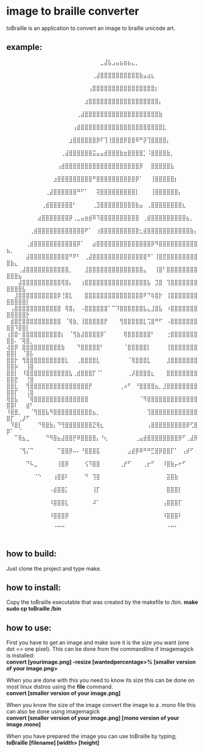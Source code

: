 # image to braille converter
toBraille is an application to convert an image to braille unicode art.

## example:

⠀⠀⠀⠀⠀⠀⠀⠀⠀⠀⠀⠀⠀⠀⠀⠀⠀⠀⠀⠀⠀⠀⠀⠀⣀⣼⣧⣠⣤⣦⣶⣦⣄⡀⠀⠀⠀⠀⠀⠀⠀⠀⠀⠀⠀⠀⠀⠀⠀⠀⠀⠀⠀⠀⠀⠀
⠀⠀⠀⠀⠀⠀⠀⠀⠀⠀⠀⠀⠀⠀⠀⠀⠀⠀⠀⠀⠀⠀⢀⣼⣿⣿⣿⣿⣿⣿⣿⣿⣿⣿⣷⣤⣴⣆⠀⠀⠀⠀⠀⠀⠀⠀⠀⠀⠀⠀⠀⠀⠀⠀⠀⠀
⠀⠀⠀⠀⠀⠀⠀⠀⠀⠀⠀⠀⠀⠀⠀⠀⠀⠀⠀⠀⠀⢠⣿⣿⣿⣿⣿⣿⣿⣿⣿⣿⣿⣿⣿⣿⣿⣿⡆⠀⠀⠀⠀⠀⠀⠀⠀⠀⠀⠀⠀⠀⠀⠀⠀⠀
⠀⠀⠀⠀⠀⠀⠀⠀⠀⠀⠀⠀⠀⠀⠀⠀⠀⠀⠀⠀⣰⣿⣿⣿⣿⣿⣿⣿⣿⣿⣿⣿⣿⣿⣿⣿⣿⣿⣿⡄⠀⠀⠀⠀⠀⠀⠀⠀⠀⠀⠀⠀⠀⠀⠀⠀
⠀⠀⠀⠀⠀⠀⠀⠀⠀⠀⠀⠀⠀⠀⠀⠀⠀⠀⢀⣼⣿⣿⣿⣿⣿⣿⣿⣿⣿⣿⣿⣿⣿⣿⣿⣿⣿⣿⣿⣷⠀⠀⠀⠀⠀⠀⠀⠀⠀⠀⠀⠀⠀⠀⠀⠀ ⠀⠀⠀⠀⠀⠀⠀⠀⠀⠀⠀⠀⠀⠀⠀⠀⠀⢠⣾⣿⣿⣿⣿⣿⣿⣿⣿⣿⣿⣿⣿⣿⣿⣿⣿⣿⣿⣿⣿⣿⣇⠀⠀⠀⠀⠀⠀⠀⠀⠀⠀⠀⠀⠀⠀⠀ ⠀⠀⠀⠀⠀⠀⠀⠀⠀⠀⠀⠀⠀⠀⠀⠀⣰⣿⣿⣿⣿⣿⣿⡿⠏⢹⢸⣿⣿⣿⡿⣿⣿⠿⠛⡽⢹⣿⣿⣿⣿⡄⠀⠀⠀⠀⠀⠀⠀⠀⠀⠀⠀⠀⠀⠀
⠀⠀⠀⠀⠀⠀⠀⠀⠀⠀⠀⠀⠀⠀⢀⣼⣿⣿⣿⣿⣿⣿⣭⣤⣤⣾⣿⣿⣿⣷⣶⣿⣿⣿⣿⡁⠨⣿⣿⣿⣿⣷⡀⠀⠀⠀⠀⠀⠀⠀⠀⠀⠀⠀⠀⠀
⠀⠀⠀⠀⠀⠀⠀⠀⠀⠀⠀⠀⠀⢠⣾⣿⣿⣿⣿⣿⣿⣿⣿⣿⣿⣿⣿⣿⣿⣿⣿⣿⣿⣿⡿⠀⠀⣿⣿⣿⣿⣿⣧⠀⠀⠀⠀⠀⠀⠀⠀⠀⠀⠀⠀⠀
⠀⠀⠀⠀⠀⠀⠀⠀⠀⠀⠀⠀⣰⣿⣿⣿⣿⣿⣿⣿⣿⣿⠛⣿⣿⣿⣿⣿⣿⣿⣿⣿⣿⡿⠁⠀⠀⢸⣿⣿⣿⣿⣿⡆⠀⠀⠀⠀⠀⠀⠀⠀⠀⠀⠀⠀
⠀⠀⠀⠀⠀⠀⠀⠀⠀⠀⢀⣼⣿⣿⣿⣿⣿⣿⠛⠋⠁⠀⠀⢽⣿⣿⣿⣿⣿⣿⣿⣿⣿⡇⠀⠀⠀⢸⣿⣿⣿⣿⣿⣿⡄⠀⠀⠀⠀⠀⠀⠀⠀⠀⠀⠀
⠀⠀⠀⠀⠀⠀⠀⠀⠀⢀⣾⣿⣿⣿⣿⣿⣿⠃⠀⠀⠀⠀⢀⣹⣿⣿⣿⣿⣿⣿⣿⣿⣿⣷⣤⠀⢀⣿⣿⣿⣿⣿⣿⣿⣿⣆⠀⠀⠀⠀⠀⠀⠀⠀⠀⠀
⠀⠀⠀⠀⠀⠀⠀⠀⣴⣿⣿⣿⣿⣿⣿⣿⡿⢀⣀⣤⣶⣾⠿⠹⣿⣿⣿⣿⣿⣿⣿⣿⣿⣿⠀⢀⣾⣿⣿⣿⣿⣿⣿⣿⣿⣿⣦⡀⠀⠀⠀⠀⠀⠀⠀⠀
⠀⠀⠀⠀⠀⠀⢀⣾⣿⣿⣿⣿⣿⣿⣿⣿⣿⣿⣿⣿⠟⠁⠀⢰⣿⣿⣿⣿⣿⣿⣿⣿⣿⣿⣂⣾⣿⣿⣿⣿⣿⣿⣿⣿⣿⣿⣿⣷⡄⠀⠀⠀⠀⠀⠀⠀
⠀⠀⠀⠀⠀⢀⣾⣿⣿⣿⣿⣿⣿⣿⣿⣿⣿⣿⡿⠁⠀⠀⣴⣿⣿⣿⣿⣿⣿⣿⣿⣿⣿⣿⣿⣿⣿⡿⠻⣿⣿⣿⣿⣿⣿⣿⣿⣿⣿⣦⡀⠀⠀⠀⠀⠀
⠀⠀⠀⠀⠀⣼⣿⣿⣿⣿⣿⣿⣿⣿⣿⣿⠛⠟⠃⠀⢀⣼⣿⣿⣿⣿⣿⣿⣿⣿⣿⣿⣿⣿⣿⣿⠛⠁⢸⣿⣟⣿⣿⣿⣿⣿⣿⣿⣿⣿⣷⣄⠀⠀⠀⠀
⠀⠀⠀⢀⣼⣿⣿⣿⣿⣿⣿⣿⣿⣿⣿⣿⡀⠀⠀⠀⣸⣿⣿⣿⣿⣿⣿⣿⣿⣿⣿⣿⣿⣿⣿⣄⠀⠀⢸⣿⠃⣿⣿⣿⣿⣿⣿⣿⣿⣿⣿⣿⣦⠀⠀⠀
⠀⠀⠀⣼⣿⣿⣿⣿⣿⣿⣿⣿⣿⣿⢿⣿⡄⠀⠀⢰⣿⣿⣿⣿⣿⣿⣿⣿⣿⣿⣿⣿⣿⣿⣿⣿⣧⠀⣹⣿⠀⢹⣿⣿⣿⣿⣿⣿⣿⣿⣿⣿⣿⣧⠀⠀
⠀⠀⣸⣿⣿⣿⣿⣿⣿⣿⣿⣿⣿⡿⢘⣿⣇⠀⠀⠀⣿⣿⣿⣿⣿⣿⣿⣿⣿⣿⣿⣿⣿⣿⣿⠟⠙⢷⣿⡗⠀⢸⣿⣿⣿⣿⣿⣿⣿⣿⣿⣿⣿⣿⡇⠀
⠀⢠⣿⣿⣿⣿⣿⣿⣿⣿⣿⣿⣿⣿⠀⢿⣿⡄⠀⠠⣿⣿⣿⣿⣿⣿⠁⠉⠹⣿⣿⣿⣿⣿⣿⣧⣄⣸⣿⣧⠀⠰⣿⣿⣿⣿⣿⣿⣿⣿⣿⣿⣿⣿⡗⠀
⠀⣾⣿⣟⣿⣿⣿⣿⣿⣿⣿⣿⣿⣿⠀⠈⢿⣷⡀⢸⣿⣿⣿⣿⣿⡟⠀⠀⠀⢻⣿⣿⣿⣿⣿⣇⢩⣿⠛⠋⠀⠠⣿⣿⣿⣿⣿⣿⣿⣿⣿⠹⣿⣿⡇⠀
⢰⣿⣿⠂⣿⣿⣿⣿⣿⣿⣿⣿⣿⣿⡆⠀⠈⢻⣷⣼⣿⣿⣿⣿⡿⠁⠀⠀⠀⠀⢿⣿⣿⣿⣿⣿⣿⠃⠀⠀⠀⢐⣿⣿⣿⣿⣿⣿⣿⣿⣿⠄⠈⢿⣿⡀
⢼⣿⡿⠀⣿⣿⣿⣿⣿⣿⣿⣿⣿⣿⣷⠀⠀⠀⠙⣿⣿⣿⣿⣿⠃⠀⠀⠀⠀⠀⠈⣿⣿⣿⣿⣿⡇⠀⠀⠀⠀⢸⣿⣿⣿⣿⣿⣿⣿⣿⣿⡇⠀⠈⣿⡧
⣿⣿⡗⠀⢻⣿⣿⣿⣿⣿⣿⣿⣿⣿⣿⣇⠀⠀⢀⣿⣿⣿⣿⣇⠀⠀⠀⠀⠀⠀⠀⠈⢿⣿⣿⣿⣇⠀⠀⠀⠀⣸⣿⣿⣿⣿⣿⣿⣿⣿⣿⡷⠀⠀⢸⣿
⣿⣿⡇⠀⠸⣿⣿⣿⣿⣿⣿⣿⣿⣿⣿⣿⣧⢀⣾⣿⣿⣿⡏⠈⠁⠀⠀⠀⠀⠀⠀⢀⡼⣿⣿⣿⣿⣆⠀⠀⠀⣿⣿⣿⣿⣿⣿⣿⣿⣿⣿⣟⠀⠀⢘⣿
⣿⣿⣇⠀⠀⢻⣿⣿⣿⣿⣿⣿⣿⣿⣿⣿⣿⣿⣿⣿⣿⡟⠀⠀⠀⠀⠀⠀⠀⢀⠴⠋⠀⠘⣿⣿⣿⣿⣦⡀⣸⣿⣿⣿⣿⣿⣿⣿⣿⣿⣿⡏⠀⠀⢨⣿
⢿⣿⣧⠀⠀⠈⢿⣿⣿⣿⣿⣿⣿⣿⣿⣿⣿⣿⣿⣿⣿⠀⠀⠀⠀⠀⠀⠀⠀⠀⠀⠀⠀⠀⠈⠻⣿⣿⣿⣿⣿⣿⣿⣿⣿⣿⣿⣿⣿⣿⣿⠇⠀⠀⣾⠃
⠸⣿⣿⡀⠀⠀⠈⢻⣿⣿⣧⠻⣿⣿⣿⣿⣿⣿⣿⣿⣿⣿⣦⡀⠀⠀⠀⠀⠀⠀⠀⠀⠀⠀⠀⠀⢹⣿⣿⣿⣿⣿⣿⣿⣿⣿⣿⣿⣿⣿⡏⠀⢀⡼⠋⠀
⠀⠹⣿⡇⠀⠀⠀⠀⠙⢿⣿⣷⡄⠙⢻⣿⣿⣿⣿⣿⣿⣿⣝⢿⣆⠀⠀⠀⠀⠀⠀⠀⠀⠀⠀⠀⢠⣿⣿⣿⣿⣿⣿⣿⣿⣿⡿⢋⣿⡿⠁⠀⠈⠀⠀⠀
⠀⠀⠉⢿⣦⣀⠀⠀⠀⠀⠙⠻⣿⣦⣼⣿⣿⡟⠿⣿⣿⣿⣿⡄⠘⢆⠀⠀⠀⠀⠀⠀⠀⢀⣤⣾⣿⣿⣿⣿⣿⣿⣿⣿⡿⠋⢀⣼⡿⠀⠀⠀⠀⠀⠀⠀
⠀⠀⠀⠈⢻⡌⠉⠀⠀⠀⠀⠀⠀⠉⣿⣿⡿⠤⠄⠘⣿⣿⣿⣯⠀⠀⠀⠀⠀⠀⠀⣠⣾⡿⠿⠛⠛⣋⣿⡿⣿⣿⡏⠁⠀⢠⡾⠋⠀⠀⠀⠀⠀⠀⠀⠀
⠀⠀⠀⠀⠀⠙⠧⣀⠀⠀⠀⠀⠀⢸⣿⡿⠀⠀⠀⠀⢪⠹⣿⣿⠀⠀⠀⠀⠀⢀⡞⠋⠀⠀⠀⢀⡖⠋⠀⠀⠸⣿⣷⡤⠖⠋⠀⠀⠀⠀⠀⠀⠀⠀⠀⠀
⠀⠀⠀⠀⠀⠀⠀⠈⠑⠀⠀⠀⢰⣿⣿⠇⠀⠀⠀⠀⠙⠀⢹⣿⠀⠀⠀⠀⠀⠀⠀⠀⠀⠀⠀⠀⠀⠀⠀⠀⠀⣽⣿⣷⠀⠀⠀⠀⠀⠀⠀⠀⠀⠀⠀⠀
⠀⠀⠀⠀⠀⠀⠀⠀⠀⠀⠀⠠⣾⣿⣿⡅⠀⠀⠀⠀⠀⠀⢸⡏⠀⠀⠀⠀⠀⠀⠀⠀⠀⠀⠀⠀⠀⠀⠀⠀⠀⣿⣿⣿⡇⠀⠀⠀⠀⠀⠀⠀⠀⠀⠀⠀
⠀⠀⠀⠀⠀⠀⠀⠀⠀⠀⠀⠸⣿⣿⣿⣇⠀⠀⠀⠀⠀⠀⠼⠁⠀⠀⠀⠀⠀⠀⠀⠀⠀⠀⠀⠀⠀⠀⠀⠀⢠⣿⣿⣿⡏⠀⠀⠀⠀⠀⠀⠀⠀⠀⠀⠀
⠀⠀⠀⠀⠀⠀⠀⠀⠀⠀⠀⠸⣿⣿⣿⡿⠀⠀⠀⠀⠀⠀⠀⠀⠀⠀⠀⠀⠀⠀⠀⠀⠀⠀⠀⠀⠀⠀⠀⠀⠸⣿⣿⣿⠇⠀⠀⠀⠀⠀⠀⠀⠀⠀⠀⠀
⠀⠀⠀⠀⠀⠀⠀⠀⠀⠀⠀⠀⠈⠉⠉⠀⠀⠀⠀⠀⠀⠀⠀⠀⠀⠀⠀⠀⠀⠀⠀⠀⠀⠀⠀⠀⠀⠀⠀⠀⠀⠈⠉⠁⠀⠀⠀⠀⠀⠀⠀⠀⠀⠀⠀⠀

## how to build:
Just clone the project and type make.

## how to install:
Copy the toBraille executable that was created by the makefile to /bin.
**make**  
**sudo cp toBraille /bin**  

## how to use:
First you have to get an image and make sure it is the size you want (one dot == one pixel). This can be done from the commandline if imagemagick is installed:  
**convert [yourimage.png] -resize [wantedpercentage>% [smaller version of your image.png>**  

When you are done with this you need to know its size this can be done on most linux distros using the **file** command.  
**convert [smaller version of your image.png]**  

When you know the size of the image convert the image to a .mono file this can also be done using imagemagick  
**convert [smaller version of your image.png] [mono version of your image.mono]**  

When you have prepared the image you can use toBraille by typing;  
**toBraille [filename] [width> [height]**  
